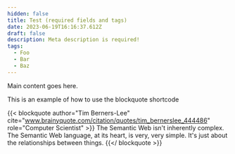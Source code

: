```yaml
---
hidden: false
title: Test (required fields and tags)
date: 2023-06-19T16:16:37.612Z
draft: false
description: Meta description is required!
tags:
  - Foo
  - Bar
  - Baz
---
```


Main content goes here.

This is an example of how to use the blockquote shortcode

{{< blockquote author="Tim Berners-Lee" cite="www.brainyquote.com/citation/quotes/tim_bernerslee_444486" role="Computer Scientist" >}}
The Semantic Web isn't inherently complex. The Semantic Web language, at its heart, is very, very simple. It's just about the relationships between things.
{{</ blockquote >}}
